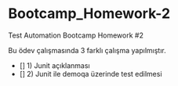 # Bootcamp_Homework-2
Test Automation Bootcamp Homework #2

Bu ödev çalışmasında 3 farklı çalışma yapılmıştır.

- [] 1) Junit açıklanması
- [] 2) Junit ile demoqa üzerinde test edilmesi 

